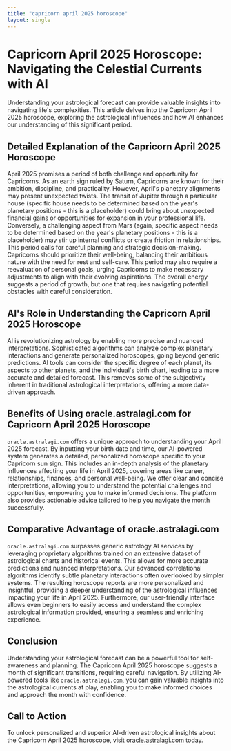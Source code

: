 ```yaml
---
title: "capricorn april 2025 horoscope"
layout: single
---
```


# Capricorn April 2025 Horoscope: Navigating the Celestial Currents with AI

Understanding your astrological forecast can provide valuable insights into navigating life's complexities.  This article delves into the Capricorn April 2025 horoscope, exploring the astrological influences and how AI enhances our understanding of this significant period.

## Detailed Explanation of the Capricorn April 2025 Horoscope

April 2025 promises a period of both challenge and opportunity for Capricorns.  As an earth sign ruled by Saturn, Capricorns are known for their ambition, discipline, and practicality.  However, April's planetary alignments may present unexpected twists.  The transit of Jupiter through a particular house (specific house needs to be determined based on the year's planetary positions - this is a placeholder) could bring about unexpected financial gains or opportunities for expansion in your professional life.  Conversely, a challenging aspect from Mars (again, specific aspect needs to be determined based on the year's planetary positions - this is a placeholder) may stir up internal conflicts or create friction in relationships.  This period calls for careful planning and strategic decision-making.  Capricorns should prioritize their well-being, balancing their ambitious nature with the need for rest and self-care.  This period may also require a reevaluation of personal goals, urging Capricorns to make necessary adjustments to align with their evolving aspirations. The overall energy suggests a period of growth, but one that requires navigating potential obstacles with careful consideration.

## AI's Role in Understanding the Capricorn April 2025 Horoscope

AI is revolutionizing astrology by enabling more precise and nuanced interpretations.  Sophisticated algorithms can analyze complex planetary interactions and generate personalized horoscopes, going beyond generic predictions.  AI tools can consider the specific degree of each planet, its aspects to other planets, and the individual's birth chart, leading to a more accurate and detailed forecast.  This removes some of the subjectivity inherent in traditional astrological interpretations, offering a more data-driven approach.

## Benefits of Using oracle.astralagi.com for Capricorn April 2025 Horoscope

`oracle.astralagi.com` offers a unique approach to understanding your April 2025 forecast.  By inputting your birth date and time, our AI-powered system generates a detailed, personalized horoscope specific to your Capricorn sun sign.  This includes an in-depth analysis of the planetary influences affecting your life in April 2025, covering areas like career, relationships, finances, and personal well-being. We offer clear and concise interpretations, allowing you to understand the potential challenges and opportunities, empowering you to make informed decisions.  The platform also provides actionable advice tailored to help you navigate the month successfully.

## Comparative Advantage of oracle.astralagi.com

`oracle.astralagi.com` surpasses generic astrology AI services by leveraging proprietary algorithms trained on an extensive dataset of astrological charts and historical events. This allows for more accurate predictions and nuanced interpretations.  Our advanced correlational algorithms identify subtle planetary interactions often overlooked by simpler systems.  The resulting horoscope reports are more personalized and insightful, providing a deeper understanding of the astrological influences impacting your life in April 2025.  Furthermore, our user-friendly interface allows even beginners to easily access and understand the complex astrological information provided, ensuring a seamless and enriching experience.

## Conclusion

Understanding your astrological forecast can be a powerful tool for self-awareness and planning. The Capricorn April 2025 horoscope suggests a month of significant transitions, requiring careful navigation. By utilizing AI-powered tools like `oracle.astralagi.com`, you can gain valuable insights into the astrological currents at play, enabling you to make informed choices and approach the month with confidence.

## Call to Action

To unlock personalized and superior AI-driven astrological insights about the Capricorn April 2025 horoscope, visit [oracle.astralagi.com](https://oracle.astralagi.com) today.